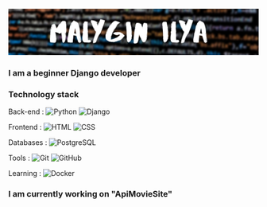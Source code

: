 ![header](https://github.com/ilya1231231/ilya1231231/blob/main/assets/Malygin%20Ilya.png)

### I am a beginner Django developer 

### Technology stack

Back-end :
![Python](https://img.shields.io/badge/-Python-151515?style=for-the-badge&logo=python)
![Django](https://img.shields.io/badge/-Django-<090909>?style=for-the-badge&logo=django)

Frontend :
![HTML](https://img.shields.io/badge/-HTML5-FA5858?style=for-the-badge&logo=HTML5)
![CSS](https://img.shields.io/badge/-CSS3-4000FF?style=for-the-badge&logo=CSS3)

Databases :
![PostgreSQL](https://img.shields.io/badge/-SQL-A4A4A4?style=for-the-badge&logo=PostgreSQL)

Tools :
![Git](https://img.shields.io/badge/-Git-090909?style=for-the-badge&logo=Git)
![GitHub](https://img.shields.io/badge/-GitHub-090909?style=for-the-badge&logo=GitHub)

Learning :
![Docker](https://img.shields.io/badge/-Docker-A4A4A4?style=for-the-badge&logo=Docker)

### I am currently working on "ApiMovieSite"
